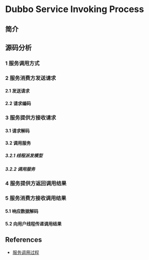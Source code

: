 # Dubbo Service Invoking Process

## 简介


## 源码分析


### 1 服务调用方式


### 2 服务消费方发送请求


#### 2.1 发送请求


#### 2.2 请求编码


### 3 服务提供方接收请求


#### 3.1 请求解码


#### 3.2 调用服务


##### 3.2.1 线程派发模型


##### 3.2.2 调用服务


### 4 服务提供方返回调用结果


### 5 服务消费方接收调用结果


#### 5.1 响应数据解码


#### 5.2 向用户线程传递调用结果


## References
- [服务调用过程](http://dubbo.apache.org/zh-cn/docs/source_code_guide/service-invoking-process.html)